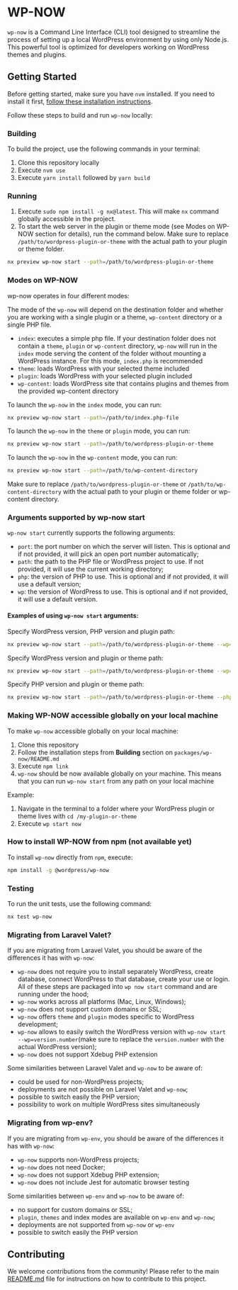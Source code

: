 # WP-NOW

`wp-now` is a Command Line Interface (CLI) tool designed to streamline the process of setting up a local WordPress environment by using only Node.js. This powerful tool is optimized for developers working on WordPress themes and plugins.

## Getting Started

Before getting started, make sure you have `nvm` installed. If you need to install it first,
[follow these installation instructions](https://github.com/nvm-sh/nvm#installation).

Follow these steps to build and run `wp-now` locally:

### Building

To build the project, use the following commands in your terminal:

1. Clone this repository locally
2. Execute `nvm use`
3. Execute `yarn install` followed by `yarn build`

### Running

1. Execute `sudo npm install -g nx@latest`. This will make `nx` command globally accessible in the project.
2. To start the web server in the plugin or theme mode (see Modes on WP-NOW section for details), run the command below. Make sure to replace `/path/to/wordpress-plugin-or-theme` with the actual path to your plugin or theme folder.

```bash
nx preview wp-now start --path=/path/to/wordpress-plugin-or-theme
```

### Modes on WP-NOW

wp-now operates in four different modes:

The mode of the `wp-now` will depend on the destination folder and whether you are working with a single plugin or a theme, `wp-content` directory or a single PHP file. 

-   `index`: executes a simple php file. If your destination folder does not contain a `theme`, `plugin` or `wp-content` directory, `wp-now` will run in the `index` mode serving the content of the folder without mounting a WordPress instance. For this mode, `index.php` is recommended
-   `theme`: loads WordPress with your selected theme included
-   `plugin`: loads WordPress with your selected plugin included
-   `wp-content`: loads WordPress site that contains plugins and themes from the provided wp-content directory

To launch the `wp-now` in the `index` mode, you can run:

```bash
nx preview wp-now start --path=/path/to/index.php-file
```

To launch the `wp-now` in the `theme` or `plugin` mode, you can run:

```bash
nx preview wp-now start --path=/path/to/wordpress-plugin-or-theme
```

To launch the `wp-now` in the `wp-content` mode, you can run:

```bash
nx preview wp-now start --path=/path/to/wp-content-directory
```

Make sure to replace `/path/to/wordpress-plugin-or-theme` or `/path/to/wp-content-directory` with the actual path to your plugin or theme folder or wp-content directory.

### Arguments supported by wp-now start

`wp-now start` currently supports the following arguments:

-   `port`: the port number on which the server will listen. This is optional and if not provided, it will pick an open port number automatically;
-   `path`: the path to the PHP file or WordPress project to use. If not provided, it will use the current working directory;
-   `php`: the version of PHP to use. This is optional and if not provided, it will use a default version;
-   `wp`: the version of WordPress to use. This is optional and if not provided, it will use a default version.

#### Examples of using `wp-now start` arguments:

Specify WordPress version, PHP version and plugin path:

```bash
nx preview wp-now start --path=/path/to/wordpress-plugin-or-theme --wp=5.9 --php=7.4
```

Specify WordPress version and plugin or theme path:

```bash
nx preview wp-now start --path=/path/to/wordpress-plugin-or-theme --wp=5.8
```

Specify PHP version and plugin or theme path:

```bash
nx preview wp-now start --path=/path/to/wordpress-plugin-or-theme --php=7.4
```

### Making WP-NOW accessible globally on your local machine

To make `wp-now` accessible globally on your local machine:

1. Clone this repository
2. Follow the installation steps from **Building** section on `packages/wp-now/README.md`
3. Execute `npm link`
4. `wp-now` should be now available globally on your machine. This means that you can run `wp-now start` from any path on your local machine

Example:

1. Navigate in the terminal to a folder where your WordPress plugin or theme lives with `cd /my-plugin-or-theme`
2. Execute `wp start now`

### How to install WP-NOW from npm (not available yet)

To install `wp-now` directly from `npm`, execute:

```bash
npm install -g @wordpress/wp-now
```

### Testing

To run the unit tests, use the following command:

```bash
nx test wp-now
```

### Migrating from Laravel Valet?

If you are migrating from Laravel Valet, you should be aware of the differences it has with `wp-now`:

-   `wp-now` does not require you to install separately WordPress, create database, connect WordPress to that database, create your use or login. All of these steps are packaged into `wp now start` command and are running under the hood;
-   `wp-now` works across all platforms (Mac, Linux, Windows);
-   `wp-now` does not support custom domains or SSL;
-   `wp-now` offers `theme` and `plugin` modes specific to WordPress development;
-   `wp-now` allows to easily switch the WordPress version with `wp-now start --wp=version.number`(make sure to replace the `version.number` with the actual WordPress version);
-   `wp-now` does not support Xdebug PHP extension

Some similarities between Laravel Valet and `wp-now` to be aware of:

-   could be used for non-WordPress projects;
-   deployments are not possible on Laravel Valet and `wp-now`;
-   possible to switch easily the PHP version;
-   possibility to work on multiple WordPress sites simultaneously

### Migrating from wp-env?

If you are migrating from `wp-env`, you should be aware of the differences it has with `wp-now`:

-   `wp-now` supports non-WordPress projects;
-   `wp-now` does not need Docker;
-   `wp-now` does not support Xdebug PHP extension;
-   `wp-now` does not include Jest for automatic browser testing

Some similarities between `wp-env` and `wp-now` to be aware of:

-   no support for custom domains or SSL;
-   `plugin`, `themes` and index modes are available on `wp-env` and `wp-now`;
-   deployments are not supported from `wp-now` or `wp-env`
-   possible to switch easily the PHP version

## Contributing

We welcome contributions from the community! Please refer to the main [README.md](../../README.md) file for instructions on how to contribute to this project.
